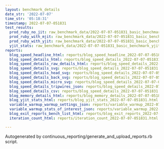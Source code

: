```yaml
---
layout: benchmark_details
date_str: '2022-07-07'
time_str: '05:18:31'
timestamp: 2022-07-07-051831
test_results:
  prod_ruby_no_jit: raw_benchmark_data/2022-07-07-051831_basic_benchmark_prod_ruby_no_jit.json
  prod_ruby_with_mjit: raw_benchmark_data/2022-07-07-051831_basic_benchmark_prod_ruby_with_mjit.json
  prod_ruby_with_yjit: raw_benchmark_data/2022-07-07-051831_basic_benchmark_prod_ruby_with_yjit.json
  yjit_stats: raw_benchmark_data/2022-07-07-051831_basic_benchmark_yjit_stats.json
reports:
  blog_speed_headline_html: reports/blog_speed_headline_2022-07-07-051831.html
  blog_speed_details_html: reports/blog_speed_details_2022-07-07-051831.html
  blog_speed_details_raw_details_html: reports/blog_speed_details_2022-07-07-051831.raw_details.html
  blog_speed_details_svg: reports/blog_speed_details_2022-07-07-051831.svg
  blog_speed_details_head_svg: reports/blog_speed_details_2022-07-07-051831.head.svg
  blog_speed_details_back_svg: reports/blog_speed_details_2022-07-07-051831.back.svg
  blog_speed_details_micro_svg: reports/blog_speed_details_2022-07-07-051831.micro.svg
  blog_speed_details_tripwires_json: reports/blog_speed_details_2022-07-07-051831.tripwires.json
  blog_speed_details_csv: reports/blog_speed_details_2022-07-07-051831.csv
  blog_memory_details_html: reports/blog_memory_details_2022-07-07-051831.html
  blog_yjit_stats_html: reports/blog_yjit_stats_2022-07-07-051831.html
  variable_warmup_warmup_settings_json: reports/variable_warmup_2022-07-07-051831.warmup_settings.json
  variable_warmup_stats_of_interest_json: reports/variable_warmup_2022-07-07-051831.stats_of_interest.json
  blog_exit_reports_bench_list_html: reports/blog_exit_reports_2022-07-07-051831.bench_list.html
  iteration_count_html: reports/iteration_count_2022-07-07-051831.html

---
```

Autogenerated by continuous_reporting/generate_and_upload_reports.rb script.
